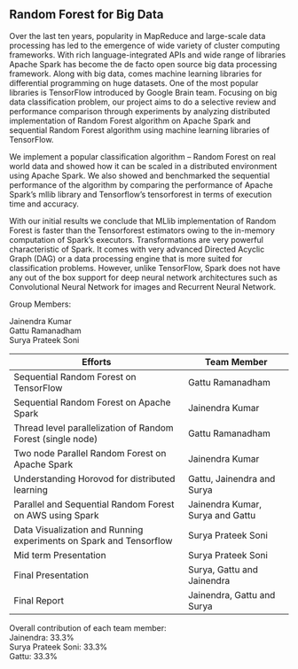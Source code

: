 

## Random Forest for Big Data

Over the last ten years, popularity in MapReduce and large-scale data processing has led to the emergence of wide variety of cluster computing frameworks. With rich language-integrated APIs and wide range of libraries Apache Spark has become the de facto open source big data processing framework. Along with big data, comes machine learning libraries for differential programming on huge datasets. One of the most popular libraries is TensorFlow introduced by Google Brain team. Focusing on big data classification problem, our project aims to do a selective review and performance comparison through experiments by analyzing distributed implementation of Random Forest algorithm on Apache Spark and sequential Random Forest algorithm using machine learning libraries of TensorFlow.

We implement a popular classification algorithm – Random Forest on real world data and showed how it can be scaled in a distributed environment using Apache Spark. We also showed and benchmarked the sequential performance of the algorithm by comparing the performance of Apache Spark’s mllib library and Tensorflow’s tensorforest in terms of execution time and accuracy.

With our initial results we conclude that MLlib implementation of Random Forest is faster than the Tensorforest estimators owing to the in-memory computation of Spark’s executors. Transformations are very powerful characteristic of Spark. It comes with very
advanced Directed Acyclic Graph (DAG) or a data processing engine that is more suited for classification problems. However, unlike TensorFlow, Spark does not have any out of the box support for deep neural network architectures such as Convolutional Neural Network for images and Recurrent Neural Network.

Group Members:

Jainendra Kumar <br>
Gattu Ramanadham <br>
Surya Prateek Soni <br>

| Efforts | Team Member | 
| --- | --- |
| Sequential Random Forest on TensorFlow | Gattu Ramanadham|
| Sequential Random Forest on Apache Spark | Jainendra Kumar|
|Thread level parallelization of Random Forest (single node) | Gattu Ramanadham|
|Two node Parallel Random Forest on Apache Spark|Jainendra Kumar|
| Understanding Horovod for distributed learning| Gattu, Jainendra and Surya|
| Parallel and Sequential Random Forest on AWS using Spark| Jainendra Kumar, Surya and Gattu|
| Data Visualization and Running experiments on Spark and Tensorflow | Surya Prateek Soni|
| Mid term Presentation  | Surya Prateek Soni|
| Final Presentation  | Surya, Gattu and Jainendra|
| Final Report | Jainendra, Gattu and Surya|

Overall contribution of each team member: <br>
Jainendra: 33.3% <br>
Surya Prateek Soni: 33.3% <br>
Gattu: 33.3% <br>

